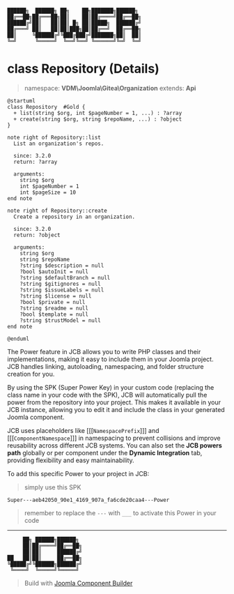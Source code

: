 ```
██████╗  ██████╗ ██╗    ██╗███████╗██████╗
██╔══██╗██╔═══██╗██║    ██║██╔════╝██╔══██╗
██████╔╝██║   ██║██║ █╗ ██║█████╗  ██████╔╝
██╔═══╝ ██║   ██║██║███╗██║██╔══╝  ██╔══██╗
██║     ╚██████╔╝╚███╔███╔╝███████╗██║  ██║
╚═╝      ╚═════╝  ╚══╝╚══╝ ╚══════╝╚═╝  ╚═╝
```
# class Repository (Details)
> namespace: **VDM\Joomla\Gitea\Organization**
> extends: **Api**

```uml
@startuml
class Repository  #Gold {
  + list(string $org, int $pageNumber = 1, ...) : ?array
  + create(string $org, string $repoName, ...) : ?object
}

note right of Repository::list
  List an organization's repos.

  since: 3.2.0
  return: ?array
  
  arguments:
    string $org
    int $pageNumber = 1
    int $pageSize = 10
end note

note right of Repository::create
  Create a repository in an organization.

  since: 3.2.0
  return: ?object
  
  arguments:
    string $org
    string $repoName
    ?string $description = null
    ?bool $autoInit = null
    ?string $defaultBranch = null
    ?string $gitignores = null
    ?string $issueLabels = null
    ?string $license = null
    ?bool $private = null
    ?string $readme = null
    ?bool $template = null
    ?string $trustModel = null
end note
 
@enduml
```

The Power feature in JCB allows you to write PHP classes and their implementations, making it easy to include them in your Joomla project. JCB handles linking, autoloading, namespacing, and folder structure creation for you.

By using the SPK (Super Power Key) in your custom code (replacing the class name in your code with the SPK), JCB will automatically pull the power from the repository into your project. This makes it available in your JCB instance, allowing you to edit it and include the class in your generated Joomla component.

JCB uses placeholders like [[[`NamespacePrefix`]]] and [[[`ComponentNamespace`]]] in namespacing to prevent collisions and improve reusability across different JCB systems. You can also set the **JCB powers path** globally or per component under the **Dynamic Integration** tab, providing flexibility and easy maintainability.

To add this specific Power to your project in JCB:

> simply use this SPK
```
Super---aeb42050_90e1_4169_907a_fa6cde20caa4---Power
```
> remember to replace the `---` with `___` to activate this Power in your code

---
```
     ██╗ ██████╗██████╗
     ██║██╔════╝██╔══██╗
     ██║██║     ██████╔╝
██   ██║██║     ██╔══██╗
╚█████╔╝╚██████╗██████╔╝
 ╚════╝  ╚═════╝╚═════╝
```
> Build with [Joomla Component Builder](https://git.vdm.dev/joomla/Component-Builder)

